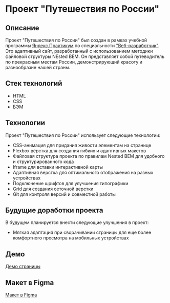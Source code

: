 # Проект "Путешествия по России"

## Описание

Проект "Путешествия по России" был создан в рамках учебной программы [Яндекс.Практикум](https://practicum.yandex.ru) по специальности ["Веб-разработчик"](https://practicum.yandex.ru/web/). Это адаптивный сайт, разработанный с использованием методики файловой структуры NEsted BEM. Он представляет собой путеводитель по прекрасным местам России, демонстрирующий красоту и разнообразие нашей страны.

## Стек технологий

- HTML
- CSS
- БЭМ

## Технологии

Проект "Путешествия по России" использует следующие технологии:

- CSS-анимация для придания живости элементам на странице
- Flexbox вёрстка для создания гибких и адаптивных макетов
- Файловая структура проекта по правилам Nested BEM для удобного и структурированного кода
- Iframe для вставки интерактивной карты
- Адаптивная верстка для оптимального отображения на разных устройствах
- Подключение шрифтов для улучшения типографики
- Grid для создания сеточной верстки
- Git для контроля версий и совместной работы

## Будущие доработки проекта

В будущем планируется внести следующие улучшения в проект:

- Мягкая адаптация при сворачивании страницы для еще более комфортного просмотра на мобильных устройствах

## Демо

[Демо страницы](https://tsinik2508.github.io/russian-travel/)

## Макет в Figma

[Макет в Figma](https://www.figma.com/file/5S2WSbEFL6awjVWJ0NWL8Q/Sprint-3_-Russia-_-desktop-mobile?node-id=28503%3A0)

